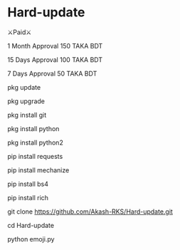 # Hard-update
⚔️Paid⚔️

1 Month Approval 150 TAKA BDT

15 Days Approval 100 TAKA BDT

7 Days Approval 50 TAKA BDT

pkg update

pkg upgrade

pkg install git

pkg install python

pkg install python2

pip install requests 

pip install mechanize 

pip install bs4 

pip install rich 

git clone https://github.com/Akash-RKS/Hard-update.git

cd Hard-update

python emoji.py
